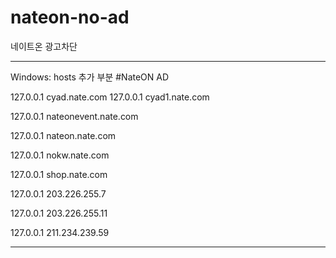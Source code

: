 # nateon-no-ad
네이트온 광고차단
____________________________________
Windows:
hosts 추가 부분
#NateON AD

127.0.0.1 cyad.nate.com
127.0.0.1 cyad1.nate.com

127.0.0.1 nateonevent.nate.com

127.0.0.1 nateon.nate.com

127.0.0.1 nokw.nate.com

127.0.0.1 shop.nate.com

127.0.0.1 203.226.255.7

127.0.0.1 203.226.255.11

127.0.0.1 211.234.239.59

____________________________________
